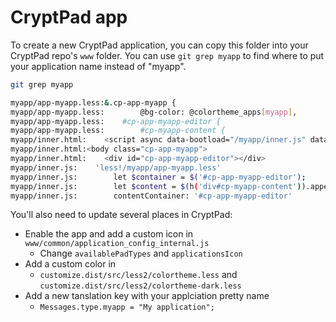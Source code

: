 # CryptPad app

To create a new CryptPad application, you can copy this folder into your CryptPad repo's `www` folder.
You can use `git grep myapp` to find where to put your application name instead of "myapp".
```bash
git grep myapp

myapp/app-myapp.less:&.cp-app-myapp {
myapp/app-myapp.less:        @bg-color: @colortheme_apps[myapp],
myapp/app-myapp.less:    #cp-app-myapp-editor {
myapp/app-myapp.less:        #cp-myapp-content {
myapp/inner.html:    <script async data-bootload="/myapp/inner.js" data-main="/common/sframe-boot.js?ver=1.11" src="/components/requirejs/require.js?ver=2.3.7"></script>
myapp/inner.html:<body class="cp-app-myapp">
myapp/inner.html:    <div id="cp-app-myapp-editor"></div>
myapp/inner.js:    'less!/myapp/app-myapp.less'
myapp/inner.js:        let $container = $('#cp-app-myapp-editor');
myapp/inner.js:        let $content = $(h('div#cp-myapp-content')).appendTo($container);
myapp/inner.js:        contentContainer: '#cp-app-myapp-editor'
```

You'll also need to update several places in CryptPad:
* Enable the app and add a custom icon in `www/common/application_config_internal.js`
  * Change `availablePadTypes` and `applicationsIcon`
* Add a custom color in
  * `customize.dist/src/less2/colortheme.less` and `customize.dist/src/less2/colortheme-dark.less`
* Add a new tanslation key with your applciation pretty name
  * `Messages.type.myapp = "My application";`

